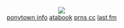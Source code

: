 <p align="center">
<img src="https://i.postimg.cc/bJ9nHbtN/Untitled910-20250411145403.png">   
<br><a href="https://rentry.co/babble">ponytown info</a> <a href=https://ishmael.atabook.org>atabook</a> <a href=https://pronouns.cc/@idolizer>prns cc</a> <a href="https://www.last.fm/user/zalcuses">last fm</a><br
</p>
